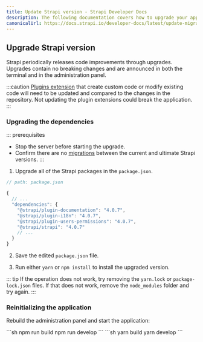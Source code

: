 ```yaml
---
title: Update Strapi version - Strapi Developer Docs
description: The following documentation covers how to upgrade your application to the latest version of Strapi.
canonicalUrl: https://docs.strapi.io/developer-docs/latest/update-migration-guides/update-version.html
---
```


## Upgrade Strapi version

Strapi periodically releases code improvements through upgrades. Upgrades contain no breaking changes and are announced in both the terminal and in the administration panel.  

:::caution
 [Plugins extension](/developer-docs/latest/plugins/users-permissions.md) that create custom code or modify existing code will need to be updated and compared to the changes in the repository. Not updating the plugin extensions could break the application.
:::

### Upgrading the dependencies

::: prerequisites
- Stop the server before starting the upgrade.
- Confirm there are no [migrations](/developer-docs/latest/update-migration-guides/migration-guides.md) between the current and ultimate Strapi versions. 
:::


1. Upgrade all of the Strapi packages in the `package.json`.

```jsx
// path: package.json

{
  // ...
  "dependencies": {
    "@strapi/plugin-documentation": "4.0.7",
    "@strapi/plugin-i18n": "4.0.7",
    "@strapi/plugin-users-permissions": "4.0.7",
    "@strapi/strapi": "4.0.7"
    // ...
  }
}

```

2. Save the edited `package.json` file.

3. Run either `yarn` or `npm install` to install the upgraded version.

::: tip
If the operation does not work, try removing the `yarn.lock` or `package-lock.json` files. If that does not work, remove the `node_modules` folder and try again.
:::

### Reinitializing the application 

Rebuild the administration panel and start the application:

<code-group>

<code-block title="NPM">
```sh
npm run build
npm run develop
```
</code-block>

<code-block title="YARN">
```sh
yarn build
yarn develop
```
</code-block>

</code-group>
